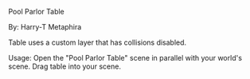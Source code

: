 Pool Parlor Table


By:
Harry-T
Metaphira

Table uses a custom layer that has collisions disabled.

Usage:
Open the "Pool Parlor Table" scene in parallel with your world's scene.
Drag table into your scene.

